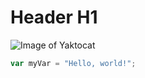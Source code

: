 # Header H1
![Image of Yaktocat](https://octodex.github.com/images/yaktocat.png)
``` javascript
var myVar = "Hello, world!";
```
